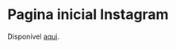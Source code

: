 # Pagina inicial Instagram

Disponível <a href="https://carlarobles.github.io/Recriando_pagina_do_insta/src/index.html">aqui</a>.
